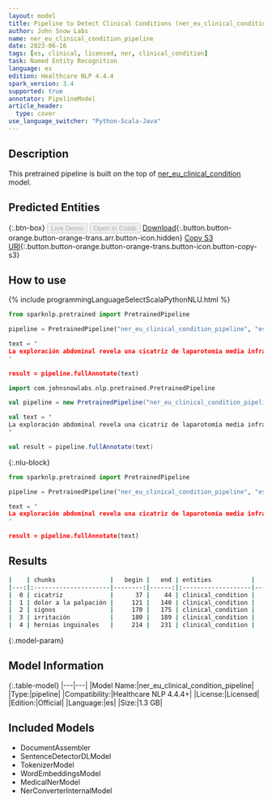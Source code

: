 ```yaml
---
layout: model
title: Pipeline to Detect Clinical Conditions (ner_eu_clinical_condition - es)
author: John Snow Labs
name: ner_eu_clinical_condition_pipeline
date: 2023-06-16
tags: [es, clinical, licensed, ner, clinical_condition]
task: Named Entity Recognition
language: es
edition: Healthcare NLP 4.4.4
spark_version: 3.4
supported: true
annotator: PipelineModel
article_header:
  type: cover
use_language_switcher: "Python-Scala-Java"
---
```


## Description

This pretrained pipeline is built on the top of [ner_eu_clinical_condition](https://nlp.johnsnowlabs.com/2023/02/06/ner_eu_clinical_condition_es.html) model.

## Predicted Entities



{:.btn-box}
<button class="button button-orange" disabled>Live Demo</button>
<button class="button button-orange" disabled>Open in Colab</button>
[Download](https://s3.amazonaws.com/auxdata.johnsnowlabs.com/clinical/models/ner_eu_clinical_condition_pipeline_es_4.4.4_3.4_1686935184704.zip){:.button.button-orange.button-orange-trans.arr.button-icon.hidden}
[Copy S3 URI](s3://auxdata.johnsnowlabs.com/clinical/models/ner_eu_clinical_condition_pipeline_es_4.4.4_3.4_1686935184704.zip){:.button.button-orange.button-orange-trans.button-icon.button-copy-s3}

## How to use

<div class="tabs-box" markdown="1">
{% include programmingLanguageSelectScalaPythonNLU.html %}

```python
from sparknlp.pretrained import PretrainedPipeline

pipeline = PretrainedPipeline("ner_eu_clinical_condition_pipeline", "es", "clinical/models")

text = "
La exploración abdominal revela una cicatriz de laparotomía media infraumbilical, la presencia de ruidos disminuidos, y dolor a la palpación de manera difusa sin claros signos de irritación peritoneal. No existen hernias inguinales o crurales.
"

result = pipeline.fullAnnotate(text)
```
```scala
import com.johnsnowlabs.nlp.pretrained.PretrainedPipeline

val pipeline = new PretrainedPipeline("ner_eu_clinical_condition_pipeline", "es", "clinical/models")

val text = "
La exploración abdominal revela una cicatriz de laparotomía media infraumbilical, la presencia de ruidos disminuidos, y dolor a la palpación de manera difusa sin claros signos de irritación peritoneal. No existen hernias inguinales o crurales.
"

val result = pipeline.fullAnnotate(text)
```

{:.nlu-block}
```python
from sparknlp.pretrained import PretrainedPipeline

pipeline = PretrainedPipeline("ner_eu_clinical_condition_pipeline", "es", "clinical/models")

text = "
La exploración abdominal revela una cicatriz de laparotomía media infraumbilical, la presencia de ruidos disminuidos, y dolor a la palpación de manera difusa sin claros signos de irritación peritoneal. No existen hernias inguinales o crurales.
"

result = pipeline.fullAnnotate(text)
```
</div>

## Results

```bash
|    | chunks               |   begin |   end | entities           |   confidence |
|---:|:---------------------|--------:|------:|:-------------------|-------------:|
|  0 | cicatriz             |      37 |    44 | clinical_condition |      0.9883  |
|  1 | dolor a la palpación |     121 |   140 | clinical_condition |      0.87025 |
|  2 | signos               |     170 |   175 | clinical_condition |      0.9862  |
|  3 | irritación           |     180 |   189 | clinical_condition |      0.9975  |
|  4 | hernias inguinales   |     214 |   231 | clinical_condition |      0.7543  |
```

{:.model-param}
## Model Information

{:.table-model}
|---|---|
|Model Name:|ner_eu_clinical_condition_pipeline|
|Type:|pipeline|
|Compatibility:|Healthcare NLP 4.4.4+|
|License:|Licensed|
|Edition:|Official|
|Language:|es|
|Size:|1.3 GB|

## Included Models

- DocumentAssembler
- SentenceDetectorDLModel
- TokenizerModel
- WordEmbeddingsModel
- MedicalNerModel
- NerConverterInternalModel